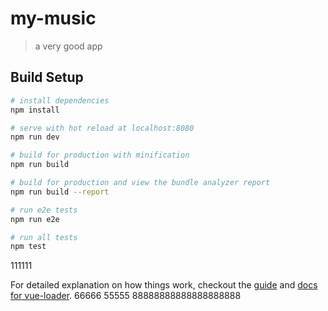 # my-music

> a very good app

## Build Setup

``` bash
# install dependencies
npm install

# serve with hot reload at localhost:8080
npm run dev

# build for production with minification
npm run build

# build for production and view the bundle analyzer report
npm run build --report

# run e2e tests
npm run e2e

# run all tests
npm test
```

111111

For detailed explanation on how things work, checkout the [guide](http://vuejs-templates.github.io/webpack/) and [docs for vue-loader](http://vuejs.github.io/vue-loader).
66666
55555
88888888888888888888
